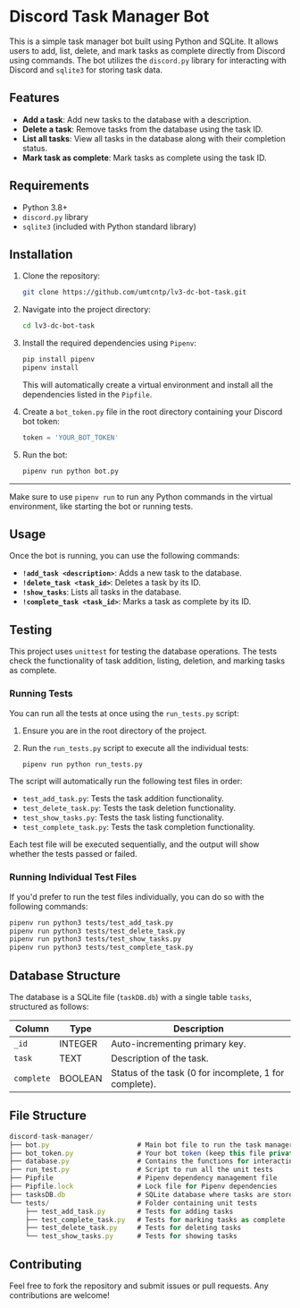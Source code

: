 # Discord Task Manager Bot

This is a simple task manager bot built using Python and SQLite. It allows users to add, list, delete, and mark tasks as complete directly from Discord using commands. The bot utilizes the `discord.py` library for interacting with Discord and `sqlite3` for storing task data.

## Features

- **Add a task**: Add new tasks to the database with a description.
- **Delete a task**: Remove tasks from the database using the task ID.
- **List all tasks**: View all tasks in the database along with their completion status.
- **Mark task as complete**: Mark tasks as complete using the task ID.

## Requirements

- Python 3.8+
- `discord.py` library
- `sqlite3` (included with Python standard library)

## Installation

1. Clone the repository:

    ```bash
    git clone https://github.com/umtcntp/lv3-dc-bot-task.git
    ```

2. Navigate into the project directory:

    ```bash
    cd lv3-dc-bot-task
    ```

3. Install the required dependencies using `Pipenv`:

    ```bash
    pip install pipenv
    pipenv install
    ```

    This will automatically create a virtual environment and install all the dependencies listed in the `Pipfile`.

4. Create a `bot_token.py` file in the root directory containing your Discord bot token:

    ```python
    token = 'YOUR_BOT_TOKEN'
    ```

5. Run the bot:

    ```bash
    pipenv run python bot.py
    ```

---

Make sure to use `pipenv run` to run any Python commands in the virtual environment, like starting the bot or running tests.


## Usage

Once the bot is running, you can use the following commands:

- **`!add_task <description>`**: Adds a new task to the database.
- **`!delete_task <task_id>`**: Deletes a task by its ID.
- **`!show_tasks`**: Lists all tasks in the database.
- **`!complete_task <task_id>`**: Marks a task as complete by its ID.

## Testing

This project uses `unittest` for testing the database operations. The tests check the functionality of task addition, listing, deletion, and marking tasks as complete.

### Running Tests

You can run all the tests at once using the `run_tests.py` script:

1. Ensure you are in the root directory of the project.

2. Run the `run_tests.py` script to execute all the individual tests:

    ```bash
    pipenv run python run_tests.py
    ```

The script will automatically run the following test files in order:

- `test_add_task.py`: Tests the task addition functionality.
- `test_delete_task.py`: Tests the task deletion functionality.
- `test_show_tasks.py`: Tests the task listing functionality.
- `test_complete_task.py`: Tests the task completion functionality.

Each test file will be executed sequentially, and the output will show whether the tests passed or failed.

### Running Individual Test Files

If you'd prefer to run the test files individually, you can do so with the following commands:

```bash
pipenv run python3 tests/test_add_task.py
pipenv run python3 tests/test_delete_task.py
pipenv run python3 tests/test_show_tasks.py
pipenv run python3 tests/test_complete_task.py
```

## Database Structure

The database is a SQLite file (`taskDB.db`) with a single table `tasks`, structured as follows:

| Column      | Type    | Description                    |
|-------------|---------|--------------------------------|
| `_id`       | INTEGER | Auto-incrementing primary key. |
| `task`      | TEXT    | Description of the task.       |
| `complete`  | BOOLEAN | Status of the task (0 for incomplete, 1 for complete). |



## File Structure

```javascript
discord-task-manager/
├── bot.py                      # Main bot file to run the task manager bot
├── bot_token.py                # Your bot token (keep this file private)
├── database.py                 # Contains the functions for interacting with the database
├── run_test.py                 # Script to run all the unit tests
├── Pipfile                     # Pipenv dependency management file
├── Pipfile.lock                # Lock file for Pipenv dependencies
├── tasksDB.db                  # SQLite database where tasks are stored
└── tests/                      # Folder containing unit tests
    ├── test_add_task.py        # Tests for adding tasks
    ├── test_complete_task.py   # Tests for marking tasks as complete
    ├── test_delete_task.py     # Tests for deleting tasks
    └── test_show_tasks.py      # Tests for showing tasks
```

## Contributing

Feel free to fork the repository and submit issues or pull requests. Any contributions are welcome!

